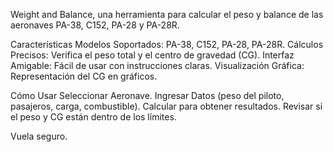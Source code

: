 
Weight and Balance, una herramienta para calcular el peso y balance de las aeronaves PA-38, C152, PA-28 y PA-28R.

Características
Modelos Soportados: PA-38, C152, PA-28, PA-28R.
Cálculos Precisos: Verifica el peso total y el centro de gravedad (CG).
Interfaz Amigable: Fácil de usar con instrucciones claras.
Visualización Gráfica: Representación del CG en gráficos.

Cómo Usar
Seleccionar Aeronave.
Ingresar Datos (peso del piloto, pasajeros, carga, combustible).
Calcular para obtener resultados.
Revisar si el peso y CG están dentro de los límites.

Vuela seguro.



